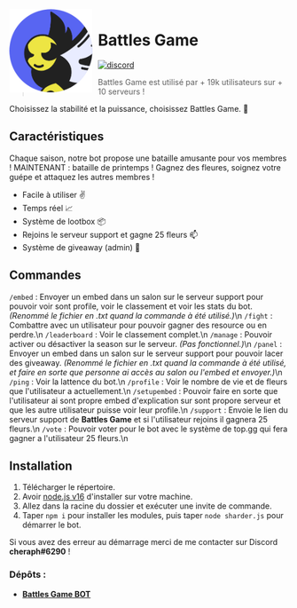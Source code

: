 <img width="150" height="150" style="float: left; margin: 0 10px 0 0;" alt="Battles Game" src="./_assets/avatar_spring.png">  

# Battles Game
[![discord](https://img.shields.io/discord/1077257493870284980?style=for-the-badge&color=7289DA&label=Discord)](https://discord.gg/fPbVS3GNBp)

> Battles Game est utilisé par + 19k utilisateurs sur + 10 serveurs !

Choisissez la stabilité et la puissance, choisissez Battles Game. 🚀

## Caractéristiques

Chaque saison, notre bot propose une bataille amusante pour vos membres ! MAINTENANT : bataille de printemps ! Gagnez des fleures, soignez votre guépe et attaquez les autres membres !

* Facile à utiliser ✌️
* Temps réel 📈
* Système de lootbox 📦
* Rejoins le serveur support et gagne 25 fleurs 📫
* Système de giveaway (admin) 🎉

## Commandes

`/embed` : Envoyer un embed dans un salon sur le serveur support pour pouvoir voir sont profile, voir le classement et voir les stats du bot. *(Renommé le fichier en .txt quand la commande à été utilisé.)*\n
`/fight` : Combattre avec un utilisateur pour pouvoir gagner des resource ou en perdre.\n
`/leaderboard` : Voir le classement complet.\n
`/manage` : Pouvoir activer ou désactiver la season sur le serveur. *(Pas fonctionnel.)*\n
`/panel` : Envoyer un embed dans un salon sur le serveur support pour pouvoir lacer des giveaway. *(Renommé le fichier en .txt quand la commande à été utilisé, et faire en sorte que personne ai accès au salon ou l'embed et envoyer.)*\n
`/ping` : Voir la lattence du bot.\n
`/profile` : Voir le nombre de vie et de fleurs que l'utilisateur a actuellement.\n
`/setupembed` : Pouvoir faire en sorte que l'utilisateur ai sont propre embed d'explication sur sont propore serveur et que les autre utilisateur puisse voir leur profile.\n
`/support` : Envoie le lien du serveur support de **Battles Game** et si l'utilisateur rejoins il gagnera 25 fleurs.\n
`/vote` : Pouvoir voter pour le bot avec le système de top.gg qui fera gagner a l'utilisateur 25 fleurs.\n

## Installation

1. Télécharger le répertoire.
2. Avoir [node.js v16](https://nodejs.org/en/blog/release/v16.16.0) d'installer sur votre machine.
3. Allez dans la racine du dossier et exécuter une invite de commande.
4. Taper `npm i` pour installer les modules, puis taper `node sharder.js` pour démarrer le bot.

Si vous avez des erreur au démarrage merci de me contacter sur Discord **cheraph#6290** !

### Dépôts :

* **[Battles Game BOT](https://github.com/cheraphdev/battles-game)**
